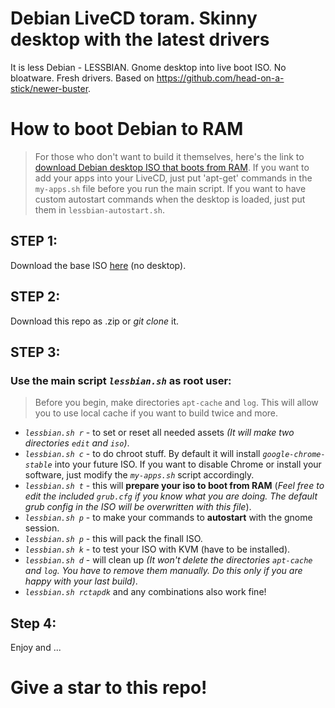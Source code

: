 # Debian LiveCD toram. Skinny desktop with the latest drivers

It is less Debian - LESSBIAN.
Gnome desktop into live boot ISO. No bloatware. Fresh drivers.
Based on https://github.com/head-on-a-stick/newer-buster.

# How to boot Debian to RAM
> For those who don't want to build it themselves, here's the link to [download Debian desktop ISO that boots from RAM](https://github.com/undecoded/lessbian/releases/).
> If you want to add your apps into your LiveCD, just put 'apt-get' commands in the `my-apps.sh` file before you run the main script. If you want to have custom autostart commands when the desktop is loaded, just put them in `lessbian-autostart.sh`.
## STEP 1:
Download the base ISO [here](https://github.com/Head-on-a-Stick/newer-buster/releases) (no desktop).
## STEP 2:
Download this repo as .zip or _git clone_ it.
## STEP 3:
### Use the main script _`lessbian.sh`_ as root user:
> Before you begin, make directories `apt-cache` and `log`. This will allow you to use local cache if you want to build twice and more.
* _`lessbian.sh r`_ - to set or reset all needed assets _(It will make two directories `edit` and `iso`)_.
* _`lessbian.sh c`_ - to do chroot stuff. By default it will install _`google-chrome-stable`_ into your future ISO. If you want to disable Chrome or install your software, just modify the _`my-apps.sh`_ script accordingly.
* _`lessbian.sh t`_ - this will __prepare your iso to boot from RAM__ (_Feel free to edit the included _`grub.cfg`_ if you know what you are doing. The default grub config in the ISO will be overwritten with this file_).
* _`lessbian.sh p`_ - to make your commands to __autostart__ with the gnome session.
* _`lessbian.sh p`_ - this will pack the finall ISO.
* _`lessbian.sh k`_ - to test your ISO with KVM (have to be installed).
* _`lessbian.sh d`_ - will clean up _(It won't delete the directories `apt-cache` and `log`. You have to remove them manually. Do this only if you are happy with your last build)_.
* _`lessbian.sh rctapdk`_ and any combinations also work fine!
## Step 4:
Enjoy and ...
# Give a star to this repo!
